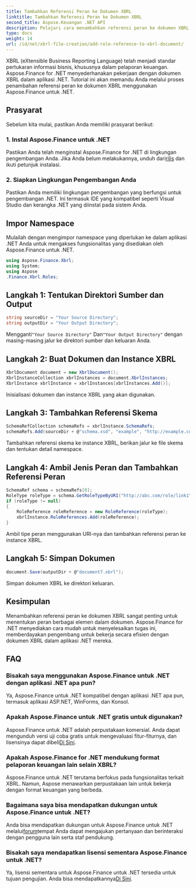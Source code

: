 ```yaml
---
title: Tambahkan Referensi Peran ke Dokumen XBRL
linktitle: Tambahkan Referensi Peran ke Dokumen XBRL
second_title: Aspose.Keuangan .NET API
description: Pelajari cara menambahkan referensi peran ke dokumen XBRL menggunakan Aspose.Finance untuk .NET. Sederhanakan pelaporan keuangan di aplikasi .NET Anda dengan tutorial ini.
type: docs
weight: 14
url: /id/net/xbrl-file-creation/add-role-reference-to-xbrl-document/
---
```

XBRL (eXtensible Business Reporting Language) telah menjadi standar pertukaran informasi bisnis, khususnya dalam pelaporan keuangan. Aspose.Finance for .NET menyederhanakan pekerjaan dengan dokumen XBRL dalam aplikasi .NET. Tutorial ini akan memandu Anda melalui proses penambahan referensi peran ke dokumen XBRL menggunakan Aspose.Finance untuk .NET.
## Prasyarat
Sebelum kita mulai, pastikan Anda memiliki prasyarat berikut:
### 1. Instal Aspose.Finance untuk .NET
Pastikan Anda telah menginstal Aspose.Finance for .NET di lingkungan pengembangan Anda. Jika Anda belum melakukannya, unduh dari[rilis](https://releases.aspose.com/finance/net/) dan ikuti petunjuk instalasi.
### 2. Siapkan Lingkungan Pengembangan Anda
Pastikan Anda memiliki lingkungan pengembangan yang berfungsi untuk pengembangan .NET. Ini termasuk IDE yang kompatibel seperti Visual Studio dan kerangka .NET yang diinstal pada sistem Anda.
## Impor Namespace
Mulailah dengan mengimpor namespace yang diperlukan ke dalam aplikasi .NET Anda untuk mengakses fungsionalitas yang disediakan oleh Aspose.Finance untuk .NET.
```csharp
using Aspose.Finance.Xbrl;
using System;
using Aspose
.Finance.Xbrl.Roles;
```
## Langkah 1: Tentukan Direktori Sumber dan Output
```csharp
string sourceDir = "Your Source Directory";
string outputDir = "Your Output Directory";
```
 Mengganti`"Your Source Directory"` Dan`"Your Output Directory"` dengan masing-masing jalur ke direktori sumber dan keluaran Anda.
## Langkah 2: Buat Dokumen dan Instance XBRL
```csharp
XbrlDocument document = new XbrlDocument();
XbrlInstanceCollection xbrlInstances = document.XbrlInstances;
XbrlInstance xbrlInstance = xbrlInstances[xbrlInstances.Add()];
```
Inisialisasi dokumen dan instance XBRL yang akan digunakan.
## Langkah 3: Tambahkan Referensi Skema
```csharp
SchemaRefCollection schemaRefs = xbrlInstance.SchemaRefs;
schemaRefs.Add(sourceDir + @"schema.xsd", "example", "http://example.com/xbrl/taxonomy");
```
Tambahkan referensi skema ke instance XBRL, berikan jalur ke file skema dan tentukan detail namespace.
## Langkah 4: Ambil Jenis Peran dan Tambahkan Referensi Peran
```csharp
SchemaRef schema = schemaRefs[0];
RoleType roleType = schema.GetRoleTypeByURI("http://abc.com/role/link1");
if (roleType != null)
{
    RoleReference roleReference = new RoleReference(roleType);
    xbrlInstance.RoleReferences.Add(roleReference);
}
```
Ambil tipe peran menggunakan URI-nya dan tambahkan referensi peran ke instance XBRL.
## Langkah 5: Simpan Dokumen
```csharp
document.Save(outputDir + @"document7.xbrl");
```
Simpan dokumen XBRL ke direktori keluaran.
## Kesimpulan
Menambahkan referensi peran ke dokumen XBRL sangat penting untuk menentukan peran berbagai elemen dalam dokumen. Aspose.Finance for .NET menyediakan cara mudah untuk menyelesaikan tugas ini, memberdayakan pengembang untuk bekerja secara efisien dengan dokumen XBRL dalam aplikasi .NET mereka.
## FAQ
### Bisakah saya menggunakan Aspose.Finance untuk .NET dengan aplikasi .NET apa pun?
Ya, Aspose.Finance untuk .NET kompatibel dengan aplikasi .NET apa pun, termasuk aplikasi ASP.NET, WinForms, dan Konsol.
### Apakah Aspose.Finance untuk .NET gratis untuk digunakan?
 Aspose.Finance untuk .NET adalah perpustakaan komersial. Anda dapat mengunduh versi uji coba gratis untuk mengevaluasi fitur-fiturnya, dan lisensinya dapat dibeli[Di Sini](https://purchase.aspose.com/buy).
### Apakah Aspose.Finance for .NET mendukung format pelaporan keuangan lain selain XBRL?
Aspose.Finance untuk .NET terutama berfokus pada fungsionalitas terkait XBRL. Namun, Aspose menawarkan perpustakaan lain untuk bekerja dengan format keuangan yang berbeda.
### Bagaimana saya bisa mendapatkan dukungan untuk Aspose.Finance untuk .NET?
 Anda bisa mendapatkan dukungan untuk Aspose.Finance untuk .NET melalui[forum](https://forum.aspose.com/c/finance/43)tempat Anda dapat mengajukan pertanyaan dan berinteraksi dengan pengguna lain serta staf pendukung.
### Bisakah saya mendapatkan lisensi sementara Aspose.Finance untuk .NET?
 Ya, lisensi sementara untuk Aspose.Finance untuk .NET tersedia untuk tujuan pengujian. Anda bisa mendapatkannya[Di Sini](https://purchase.aspose.com/temporary-license/).